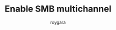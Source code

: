 ---
title: Enable SMB multichannel
description: Example text
author: roygara
ms.service: storage
ms.topic: how-to
ms.date: 09/19/2017
ms.author: rogarana
ms.subservice: files
---